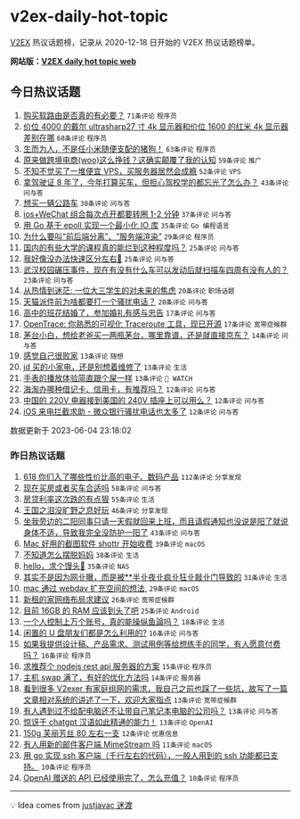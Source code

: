 # v2ex-daily-hot-topic

[V2EX](https://www.v2ex.com/) 热议话题榜，记录从 2020-12-18 日开始的 V2EX 热议话题榜单。

**网站版：[V2EX daily hot topic web](https://boojack.github.io/v2ex-daily-hot-topic-web/)**

## 今日热议话题

<!-- TODAY BEGIN -->

1. [购买软路由是否真的有必要？](https://www.v2ex.com/t/945653) `71条评论` `程序员`
1. [价位 4000 的戴尔 ultrasharp27 寸 4k 显示器和价位 1600 的红米 4k 显示器差别在哪](https://www.v2ex.com/t/945602) `68条评论` `程序员`
1. [生而为人，不是任小米随便支配的猪狗！](https://www.v2ex.com/t/945694) `63条评论` `程序员`
1. [原来做跨境电商(woo)这么挣钱？这确实颠覆了我的认知](https://www.v2ex.com/t/945757) `59条评论` `推广`
1. [不知不觉买了一堆便宜 VPS，买服务器居然会成瘾](https://www.v2ex.com/t/945609) `52条评论` `VPS`
1. [拿驾驶证 8 年了，今年打算买车，但担心驾校学的都忘光了怎么办？](https://www.v2ex.com/t/945656) `43条评论` `问与答`
1. [想买一辆公路车](https://www.v2ex.com/t/945630) `38条评论` `问与答`
1. [ios+WeChat 组合每次点开都要转圈 1-2 分钟](https://www.v2ex.com/t/945599) `37条评论` `问与答`
1. [用 Go 基于 epoll 实现一个最小化 IO 库](https://www.v2ex.com/t/945616) `35条评论` `Go 编程语言`
1. [为什么要叫“前后端分离”、“服务端渲染”](https://www.v2ex.com/t/945682) `29条评论` `程序员`
1. [国内的有些大学的课程真的能烂到这种程度吗？](https://www.v2ex.com/t/945753) `25条评论` `问与答`
1. [我好像没办法快速区分左右🥵](https://www.v2ex.com/t/945729) `25条评论` `问与答`
1. [武汉校园碾压事件，现在有没有什么车可以发动后就扫描车四周有没有人的？](https://www.v2ex.com/t/945606) `23条评论` `问与答`
1. [从热情到迷茫: 一位大三学生的对未来的焦虑](https://www.v2ex.com/t/945715) `20条评论` `职场话题`
1. [天猫派件前为啥都要打一个骚扰电话？](https://www.v2ex.com/t/945645) `20条评论` `问与答`
1. [高中的班花结婚了，参加婚礼有感与忠告](https://www.v2ex.com/t/945765) `17条评论` `问与答`
1. [OpenTrace: 你熟悉的可视化 Traceroute 工具，现已开源](https://www.v2ex.com/t/945596) `17条评论` `宽带症候群`
1. [茅台小白，想给老爸买一两瓶茅台，哪里靠谱，还是就直接京东？](https://www.v2ex.com/t/945603) `14条评论` `问与答`
1. [感觉自己很败家](https://www.v2ex.com/t/945737) `13条评论` `随想`
1. [jd 买的小家电，还是别想着维修了](https://www.v2ex.com/t/945676) `13条评论` `生活`
1. [手表的播放体验简直跟个屎一样](https://www.v2ex.com/t/945646) `13条评论` ` WATCH`
1. [海淘办哪种借记卡、信用卡，有推荐吗？](https://www.v2ex.com/t/945673) `12条评论` `问与答`
1. [中国的 220V 电器接到美国的 240V 插座上可以用么？](https://www.v2ex.com/t/945641) `12条评论` `问与答`
1. [iOS 来电拦截求助 - 微众银行骚扰电话也太多了](https://www.v2ex.com/t/945638) `12条评论` `问与答`

数据更新于 2023-06-04 23:18:02

<!-- TODAY END -->

### 昨日热议话题

<!-- YESTERDAY BEGIN -->

1. [618 你们入了哪些性价比高的电子、数码产品](https://www.v2ex.com/t/945412) `112条评论` `分享发现`
1. [现在买房或者买车合适吗](https://www.v2ex.com/t/945443) `58条评论` `问与答`
1. [房贷利率这次跌的有点狠](https://www.v2ex.com/t/945439) `55条评论` `生活`
1. [王国之泪没旷野之息好玩](https://www.v2ex.com/t/945458) `46条评论` `分享发现`
1. [坐我旁边的二阳同事只请一天假就回来上班，而且请假通知也没说是阳了就说身体不适，导致我完全没防护一阳了](https://www.v2ex.com/t/945488) `43条评论` `问与答`
1. [Mac 好用的截图软件 shottr 开始收费](https://www.v2ex.com/t/945497) `39条评论` `macOS`
1. [不知道怎么摆脱妈妈](https://www.v2ex.com/t/945555) `38条评论` `生活`
1. [hello，求个馒头💊](https://www.v2ex.com/t/945491) `35条评论` `NAS`
1. [其实不是因为网卝曝，而是被**半卝夜卝疯卝狂卝敲卝门导致的](https://www.v2ex.com/t/945475) `31条评论` `生活`
1. [mac 通过 webdav 扩充空间的想法,](https://www.v2ex.com/t/945402) `29条评论` `macOS`
1. [新租的家网络布局求建议](https://www.v2ex.com/t/945431) `26条评论` `宽带症候群`
1. [目前 16GB 的 RAM 应该到头了吧](https://www.v2ex.com/t/945575) `25条评论` `Android`
1. [一个人控制上万个账号，真的能操纵鱼論吗？](https://www.v2ex.com/t/945429) `18条评论` `生活`
1. [闲置的 U 盘朋友们都是怎么利用的?](https://www.v2ex.com/t/945537) `16条评论` `问与答`
1. [如果我提供设计稿、产品需求、测试用例等给想练手的同学，有人愿意付费吗？](https://www.v2ex.com/t/945445) `16条评论` `程序员`
1. [求推荐个 nodejs rest api 服务器的方案](https://www.v2ex.com/t/945506) `15条评论` `程序员`
1. [主机 swap 满了，有好的优化方法吗](https://www.v2ex.com/t/945397) `14条评论` `服务器`
1. [看到很多 V2exer 有家庭组网的需求，我自己之前也踩了一些坑，故写了一篇文章相对系统的讲述了一下，欢迎大家指点](https://www.v2ex.com/t/945554) `13条评论` `宽带症候群`
1. [有人遇到过不给配电脑还不让带自己笔记本电脑的公司吗？](https://www.v2ex.com/t/945550) `13条评论` `问与答`
1. [惊讶于 chatgpt 汉语如此精通的能力！](https://www.v2ex.com/t/945493) `13条评论` `OpenAI`
1. [150g 芙丽芳丝 80 左右一支](https://www.v2ex.com/t/945421) `12条评论` `优惠信息`
1. [有人用新的邮件客户端 MimeStream 吗](https://www.v2ex.com/t/945430) `11条评论` `macOS`
1. [用 go 实现 ssh 客户端（千行左右的代码），一般人用到的 ssh 功能都已支持。](https://www.v2ex.com/t/945576) `10条评论` `程序员`
1. [OpenAI 赠送的 API 已经使用完了，怎么充值？](https://www.v2ex.com/t/945539) `10条评论` `程序员`

<!-- YESTERDAY END -->

---

💡 Idea comes from [justjavac 迷渡](https://github.com/justjavac/)
